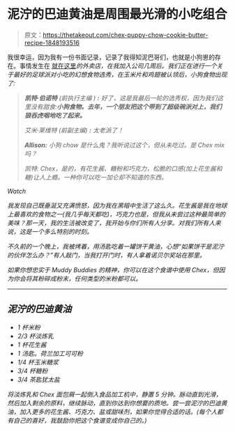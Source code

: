 # 泥泞的巴迪黄油是周围最光滑的小吃组合

> 原文：<https://thetakeout.com/chex-puppy-chow-cookie-butter-recipe-1848193516>

我很幸运，因为我有一份书面记录，记录了我得知泥巴哥们，也就是小狗崽的存在。事情发生在 [就在这里](https://thetakeout.com/takeout-fantasy-food-draft-best-football-snack-1839067960)*的外卖店，在我加入公司几周后。我们正在进行一个关于最好的足球派对小吃的幻想食物选秀，在玉米片和鸡翅被认领后，小狗食物出现了:* 

> ***凯特·伯诺特** *(前执行主编* ) **:** 好了，这是我最后一轮的选秀权，因为我们这里没有甜食:**小狗食物。去年，一个朋友把这个带到了超级碗派对上，我们狼吞虎咽地吃了起来。***
> 
> *艾米·莱维特 *(前副主编)* **:** 太老派了！*
> 
> ***Allison:** 小狗 chow 是什么鬼？我听说过这个，但从未吃过。是 Chex mix 吗？*
> 
> *凯特: Chex，是的，有花生酱、糖粉和巧克力，松脆的口感(加上花生酱和糖)让人上瘾。一种你可以吃一加仑却不知道的东西。*

*Watch*

*我发现自己既垂涎又充满愤怒，因为我在黑暗中生活了这么久。花生酱是我在地球上最喜欢的食物之一(我几乎每天都吃)，巧克力也是，但我从未尝过这种最简单的美味？那一天，我的生活被改变了，我开始与你们所有人分享。对我们所有人来说，这是一个多么特别的时刻。*

*不久前的一个晚上，我被烤着，用汤匙吃着一罐饼干黄油，心想“如果饼干是泥泞的伙伴怎么办？”有人敲门，当我打开门时，有人拿着诺贝尔奖站在那里。*

*如果你想忠实于 Muddy Buddies 的精神，你可以在这个食谱中使用 Chex，但因为你会将其粉碎成粉末，任何类型的米粉都可以。*

* * *

## *泥泞的巴迪黄油*

*   *1 杯米粉* 
*   *2/3 杯淡炼乳*
*   *1 杯花生酱*
*   *1 汤匙。荷兰加工可可粉*
*   *1/4 杯玉米糖浆*
*   *3/4 杯糖粉*
*   *3/4 茶匙犹太盐*

*将淡炼乳和 Chex 面包屑一起倒入食品加工机中，静置 5 分钟。脉动直到光滑，然后加入剩余的原料，继续脉动，直到你达到你想要的质地。尝一尝泥泞的巴迪黄油，加入更多的花生酱、巧克力、盐或甜味剂，如果你觉得合适的话。(每个人都有自己的喜好，我鼓励你把这个食谱变成你自己的。)*